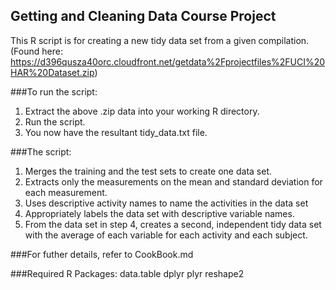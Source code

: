 ## Getting and Cleaning Data Course Project

This R script is for creating a new tidy data set from a given compilation. (Found here: https://d396qusza40orc.cloudfront.net/getdata%2Fprojectfiles%2FUCI%20HAR%20Dataset.zip)

###To run the script:
  1. Extract the above .zip data into your working R directory. 
  2. Run the script.
  3. You now have the resultant tidy_data.txt file.

###The script:
  1. Merges the training and the test sets to create one data set.
  2. Extracts only the measurements on the mean and standard deviation for each measurement. 
  3. Uses descriptive activity names to name the activities in the data set
  4. Appropriately labels the data set with descriptive variable names. 
  5. From the data set in step 4, creates a second, independent tidy data set with the average of each variable for each activity and each subject.


###For futher details, refer to CookBook.md

###Required R Packages:
data.table
dplyr
plyr
reshape2


